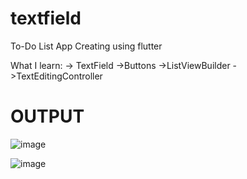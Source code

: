 # textfield

To-Do List App Creating using flutter

What I learn:
  -> TextField
  ->Buttons
  ->ListViewBuilder
  ->TextEditingController

# OUTPUT

![image](https://github.com/user-attachments/assets/9719f015-2189-4571-8279-4a3f0fb98b9e)

![image](https://github.com/user-attachments/assets/5e7c6da5-a31f-480d-9bbe-ee5a81997a77)
